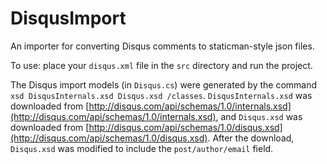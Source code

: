 # DisqusImport
An importer for converting Disqus comments to staticman-style json files.

To use: place your `disqus.xml` file in the `src` directory and run the project.

The Disqus import models (in `Disqus.cs`) were generated by the command `xsd DisqusInternals.xsd Disqus.xsd /classes`. `DisqusInternals.xsd` was downloaded from [http://disqus.com/api/schemas/1.0/internals.xsd](http://disqus.com/api/schemas/1.0/internals.xsd), and `Disqus.xsd` was downloaded from [http://disqus.com/api/schemas/1.0/disqus.xsd](http://disqus.com/api/schemas/1.0/disqus.xsd). After the download, `Disqus.xsd` was modified to include the `post/author/email` field.